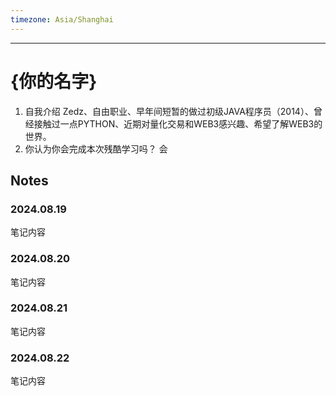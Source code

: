 ```yaml
---
timezone: Asia/Shanghai
---
```


---

# {你的名字}

1. 自我介绍
	Zedz、自由职业、早年间短暂的做过初级JAVA程序员（2014）、曾经接触过一点PYTHON、近期对量化交易和WEB3感兴趣、希望了解WEB3的世界。
2. 你认为你会完成本次残酷学习吗？
	会

## Notes

<!-- Content_START -->

### 2024.08.19

笔记内容

### 2024.08.20

笔记内容

### 2024.08.21

笔记内容

### 2024.08.22

笔记内容

<!-- Content_END -->

